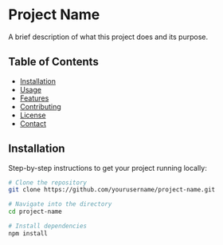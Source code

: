 # Project Name

A brief description of what this project does and its purpose.

## Table of Contents

- [Installation](#installation)  
- [Usage](#usage)  
- [Features](#features)  
- [Contributing](#contributing)  
- [License](#license)  
- [Contact](#contact)  

## Installation

Step-by-step instructions to get your project running locally:

```bash
# Clone the repository
git clone https://github.com/yourusername/project-name.git

# Navigate into the directory
cd project-name

# Install dependencies
npm install
